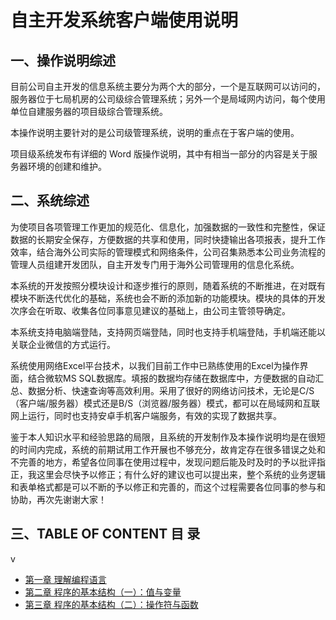 # 自主开发系统客户端使用说明

## 一、操作说明综述

目前公司自主开发的信息系统主要分为两个大的部分，一个是互联网可以访问的，服务器位于七局机房的公司级综合管理系统；另外一个是局域网内访问，每个使用单位自建服务器的项目级综合管理系统。

本操作说明主要针对的是公司级管理系统，说明的重点在于客户端的使用。

项目级系统发布有详细的 Word 版操作说明，其中有相当一部分的内容是关于服务器环境的创建和维护。


## 二、系统综述

为使项目各项管理工作更加的规范化、信息化，加强数据的一致性和完整性，保证数据的长期安全保存，方便数据的共享和使用，同时快捷输出各项报表，提升工作效率，结合海外公司实际的管理模式和网络条件，公司召集熟悉本公司业务流程的管理人员组建开发团队，自主开发专门用于海外公司管理用的信息化系统。

本系统的开发按照分模块设计和逐步推行的原则，随着系统的不断推进，在对既有模块不断迭代优化的基础，系统也会不断的添加新的功能模块。模块的具体的开发次序会在听取、收集各位同事意见建议的基础上，由公司主管领导确定。

本系统支持电脑端登陆，支持网页端登陆，同时也支持手机端登陆，手机端还能以关联企业微信的方式运行。

系统使用网络Excel平台技术，以我们目前工作中已熟练使用的Excel为操作界面，结合微软MS SQL数据库。填报的数据均存储在数据库中，方便数据的自动汇总、数据分析、快速查询等高效利用。采用了很好的网络访问技术，无论是C/S（客户端/服务器）模式还是B/S（浏览器/服务器）模式，都可以在局域网和互联网上运行，同时也支持安卓手机客户端服务，有效的实现了数据共享。

鉴于本人知识水平和经验思路的局限，且系统的开发制作及本操作说明均是在很短的时间内完成，系统的前期试用工作开展也不够充分，故肯定存在很多错误之处和不完善的地方，希望各位同事在使用过程中，发现问题后能及时及时的予以批评指正，我这里会尽快予以修正；有什么好的建议也可以提出来，整个系统的业务逻辑和表单格式都是可以不断的予以修正和完善的，而这个过程需要各位同事的参与和协助，再次先谢谢大家！




## 三、TABLE OF CONTENT 目   录


v

* [第一章 理解编程语言](p1-1-understanding-programming-languages.ipynb)
* [第二章 程序的基本结构（一）：值与变量](p1-2-structure-1.ipynb)
* [第三章 程序的基本结构（二）：操作符与函数](p1-3-structure-2.ipynb)
